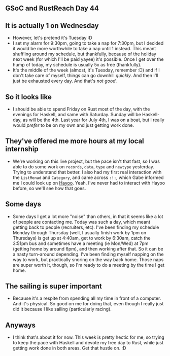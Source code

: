 ## GSoC and RustReach Day 44

## It is actually 1 on Wednesday
- However, let's pretend it's Tuesday :D
- I set my alarm for 9:30pm, going to take a nap for 7:30pm, but I decided it would be more worthwhile to take a nap
  until 1 instead. This meant shuffling around my schedule, but thankfully, because of the holiday next week (for which
  I'll be paid yayee) it's possible. Once I get over the hump of today, my schedule is usually 5x as free (thankfully).
- It's the middle of the week (almost, it's Tuesday, remember :D) and if I don't take care of myself, things can go
  downhill *quickly*. And then I'll just be exhausted every day. And that's *not good*.
  
## So it looks like

- I should be able to spend Friday on Rust most of the day, with the evenings for Haskell, and same with Saturday.
  Sunday will be Haskell-day, as will be the 4th. Last year for July 4th, I was on a boat, but I really would *prefer*
  to be on my own and just getting work done.
  
## They've offered me more hours at my local internship

- We're working on this live project, but the pace isn't that fast, so I was able to do some work on ```records```,
  ```data```, ```type``` and ```newtype``` yesterday. Trying to understand that better. I also had my first real
  interaction with the ```ListMonad``` and ```Category```, and came across ```:!:```, which Gabe informed me I could
  look up on [Hayoo](https://hayoo.fh-wedel.de/). Yeah, I've never had to interact with Hayoo before, so we'll see
  how that goes.
  
## Some days
- Some days I get a lot more "noise" than others, in that it seems like a lot of people are contacting me. Today
  was such a day, which meant getting back to people (recruiters, etc). I've been finding my schedule Monday through
  Thursday (well, I usually finish work by 1pm on Thursdays) is get up at 4:40am, get to work by 6:30am, catch
  the 3:51pm bus and sometimes have a meeting (ie Mon/Wed) at 7pm (getting home by around 6pm), and then working 
  after that. So it can be a nasty turn-around depending. I've been finding myself napping on the way to work, 
  but practically snoring on the way back home. Those naps are super worth it, though, so I'm ready to do a meeting
  by the time I get home.
  
## The sailing is super important
- Because it's a respite from spending all my time in front of a computer. And it's physical. So good on me for doing
  that, even though I really just did it because I like sailing (particularly racing).
  
## Anyways
- I think that's about it for now. This week is pretty hectic for me, so trying to keep the pace with Haskell and devote
  my free day to Rust, while just getting work done in both areas. Get that hustle on. :D
